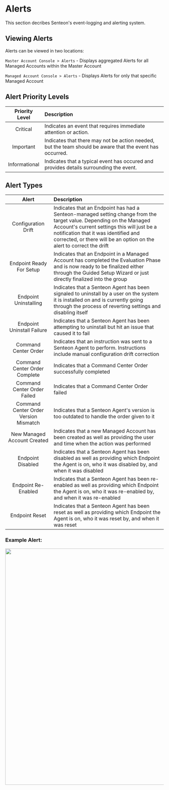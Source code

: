 # Alerts

This section decribes Senteon's event-logging and alerting system.

## Viewing Alerts

Alerts can be viewed in two locations:

`Master Account Console > Alerts` - Displays aggregated Alerts for all Managed Accounts within the Master Account

`Managed Account Console > Alerts` - Displays Alerts for only that specific Managed Account


## Alert Priority Levels

| Priority Level | Description |
|:--------------:|:-----------|
| Critical | Indicates an event that requires immediate attention or action. |
| Important | Indicates that there may not be action needed, but the team should be aware that the event has occurred. |
| Informational | Indicates that a typical event has occured and provides details surrounding the event. |


## Alert Types
|    Alert    | Description |
|:-----------:|:-----------|
|  Configuration  Drift  | Indicates that an Endpoint has had a Senteon-managed setting change from the target value. Depending on the Managed Account's current settings this will just be a notification that it was identified and corrected, or there will be an option on the alert to correct the drift  |
|  Endpoint Ready For Setup   |  Indicates that an Endpoint in a Managed Account has completed the Evaluation Phase and is now ready to be finalized either through the Guided Setup Wizard or just directly finalized into the group  |
|  Endpoint Uninstalling   |  Indicates that a Senteon Agent has been signaled to uninstall by a user on the system it is installed on and is currently going through the process of reverting settings and disabling itself  |
|  Endpoint Uninstall Failure   |  Indicates that a Senteon Agent has been attempting to uninstall but hit an issue that caused it to fail  |
|  Command Center Order  | Indicates that an instruction was sent to a Senteon Agent to perform. Instructions include manual configuration drift correction   |
|  Command Center Order Complete  |  Indicates that a Command Center Order successfully completed  |
|  Command Center Order Failed  |  Indicates that a Command Center Order failed  |
|  Command Center Order Version Mismatch  |  Indicates that a Senteon Agent's version is too outdated to handle the order given to it  |
|  New Managed Account Created  |  Indicates that a new Managed Account has been created as well as providing the user and time when the action was performed  |
|  Endpoint Disabled  |  Indicates that a Senteon Agent has been disabled as well as providing which Endpoint the Agent is on, who it was disabled by, and when it was disabled  |
|  Endpoint Re-Enabled  |  Indicates that a Senteon Agent has been re-enabled as well as providing which Endpoint the Agent is on, who it was re-enabled by, and when it was re-enabled  |
|  Endpoint Reset  |  Indicates that a Senteon Agent has been reset  as well as providing which Endpoint the Agent is on, who it was reset by, and when it was reset  |

### Example Alert:
<img src="../images/exampleAlert.PNG" width="750">
